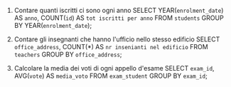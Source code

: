  1. Contare quanti iscritti ci sono ogni anno
 SELECT YEAR(`enrolment_date`) AS `anno`, COUNT(`id`) AS `tot iscritti per anno` 
 FROM `students` 
 GROUP BY YEAR(`enrolment_date`);

 2. Contare gli insegnanti che hanno l'ufficio nello stesso edificio
 SELECT `office_address`, COUNT(*) AS `nr insenianti nel edificio` 
 FROM `teachers` 
 GROUP BY `office_address`;

 3. Calcolare la media dei voti di ogni appello d'esame
 SELECT `exam_id`, AVG(`vote`) AS `media_voto` 
 FROM `exam_student` 
 GROUP BY `exam_id`;

